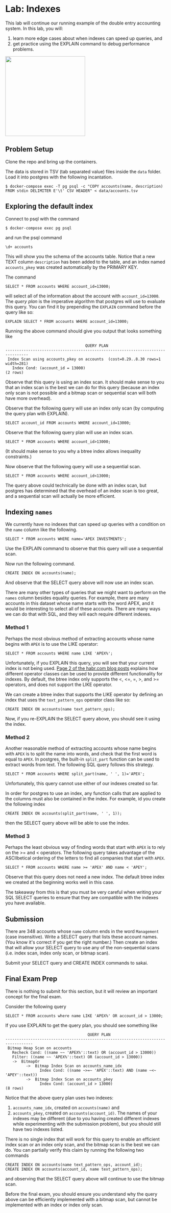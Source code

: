 # Lab: Indexes

This lab will continue our running example of the double entry accounting system.
In this lab, you will:
1. learn more edge cases about when indexes can speed up queries, and
1. get practice using the EXPLAIN command to debug performance problems.

<img src=img/explain_analyze.jpg width=250px />

## Problem Setup

Clone the repo and bring up the containers.

The data is stored in TSV (tab separated value) files inside the `data` folder.
Load it into postgres with the following incantation.
```
$ docker-compose exec -T pg psql -c "COPY accounts(name, description) FROM stdin DELIMITER E'\t' CSV HEADER" < data/accounts.tsv
```

## Exploring the default index

Connect to psql with the command
```
$ docker-compose exec pg psql
```
and run the psql command
```
\d+ accounts
```
This will show you the schema of the accounts table.
Notice that a new TEXT column `description` has been added to the table,
and an index named `accounts_pkey` was created automatically by the PRIMARY KEY.

The command
```
SELECT * FROM accounts WHERE account_id=13000;
```
will select all of the information about the account with `account_id=13000`.
The *query plan* is the imperative algorithm that postgres will use to evaluate this query.
You can find it by prepending the `EXPLAIN` command before the query like so:
```
EXPLAIN SELECT * FROM accounts WHERE account_id=13000;
```
Running the above command should give you output that looks something like
```
                                   QUERY PLAN
--------------------------------------------------------------------------------
 Index Scan using accounts_pkey on accounts  (cost=0.29..8.30 rows=1 width=281)
   Index Cond: (account_id = 13000)
(2 rows)
```
Observe that this query is using an index scan.
It should make sense to you that an index scan is the best we can do for this query (because an index only scan is not possible and a bitmap scan or sequential scan will both have more overhead).

Observe that the following query will use an index only scan (by computing the query plan with EXPLAIN).
```
SELECT account_id FROM accounts WHERE account_id=13000;
```

Observe that the following query plan will use an index scan.
```
SELECT * FROM accounts WHERE account_id>13000;
```
(It should make sense to you why a btree index allows inequality constraints.)

Now observe that the following query will use a sequential scan.
```
SELECT * FROM accounts WHERE account_id<13000;
```
The query above could technically be done with an index scan,
but postgres has determined that the overhead of an index scan is too great,
and a sequential scan will actually be more efficient.

<!--
We can verify that with the EXPLAIN(ANALYZE,BUFFERS) command.
Recall that EXPLAIN only computes the query plan, but EXPLAIN(ANALYZE,BUFFERS) actually runs the query and reports debug statistics
-->

## Indexing `names`

We currently have no indexes that can speed up queries with a condition on the `name` column like the following.
```
SELECT * FROM accounts WHERE name='APEX INVESTMENTS';
```
Use the EXPLAIN command to observe that this query will use a sequential scan.

Now run the following command.
```
CREATE INDEX ON accounts(name);
```
And observe that the SELECT query above will now use an index scan.

There are many other types of queries that we might want to perform on the `names` column besides equality queries.
For example, there are many accounts in this dataset whose name starts with the word APEX,
and it would be interesting to select all of these accounts.
There are many ways we can do that with SQL,
and they will each require different indexes.

### Method 1

Perhaps the most obvious method of extracting accounts whose name begins with `APEX` is to use the LIKE operator:
```
SELECT * FROM accounts WHERE name LIKE 'APEX%';
```
Unfortunately, if you EXPLAIN this query, you will see that your current index is not being used.
[Page 2 of the habr.com blog posts](https://habr.com/en/companies/postgrespro/articles/442546/) explains how different operator classes can be used to provide different functionality for indexes.
By default, the btree index only supports the <, <=, =, >, and >= operators, and does not support the LIKE operator.

We can create a btree index that supports the LIKE operator by defining an index that uses the `text_pattern_ops` operator class like so:
```
CREATE INDEX ON accounts(name text_pattern_ops);
```
Now, if you re-EXPLAIN the SELECT query above, you should see it using the index.

### Method 2

Another reasonable method of extracting accounts whose name begins with `APEX` is to split the name into words, and check that the first word is equal to `APEX`.
In postgres, the built-in `split_part` function can be used to extract words from text.
The following SQL query follows this strategy.
```
SELECT * FROM accounts WHERE split_part(name, ' ', 1)='APEX';
```
Unfortunately, this query cannot use either of our indexes created so far.

In order for postgres to use an index, any function calls that are applied to the columns must also be contained in the index.
For example, id you create the following index
```
CREATE INDEX ON accounts(split_part(name, ' ', 1));
```
then the SELECT query above will be able to use the index.

### Method 3

Perhaps the least obvious way of finding words that start with `APEX` is to rely on the >= and < operators.
The following query takes advantage of the ASCIIbetical ordering of the letters to find all companies that start with `APEX`.
```
SELECT * FROM accounts WHERE name >= 'APEX' AND name < 'APEY';
```
Observe that this query does not need a new index.
The default btree index we created at the beginning works well in this case. 

The takeaway from this is that you must be very careful when writing your SQL SELECT queries to ensure that they are compatible with the indexes you have available.

## Submission

There are 348 accounts whose `name` column ends in the word `Management` (case insensitive).
Write a SELECT query that lists these account names.
(You know it's correct if you get the right number.)
Then create an index that will allow your SELECT query to use any of the non-sequential scans (i.e. index scan, index only scan, or bitmap scan).

Submit your SELECT query and CREATE INDEX commands to sakai.

## Final Exam Prep

There is nothing to submit for this section, but it will review an important concept for the final exam.

Consider the following query
```
SELECT * FROM accounts where name LIKE 'APEX%' OR account_id > 13000;
```
If you use EXPLAIN to get the query plan, you should see something like
```
                                    QUERY PLAN
----------------------------------------------------------------------------------
 Bitmap Heap Scan on accounts
   Recheck Cond: ((name ~~ 'APEX%'::text) OR (account_id > 13000))
   Filter: ((name ~~ 'APEX%'::text) OR (account_id > 13000))
   ->  BitmapOr
         ->  Bitmap Index Scan on accounts_name_idx
               Index Cond: ((name ~>=~ 'APEX'::text) AND (name ~<~ 'APEY'::text))
         ->  Bitmap Index Scan on accounts_pkey
               Index Cond: (account_id > 13000)
(8 rows)
```
Notice that the above query plan uses two indexes:
1. `accounts_name_idx`, created on `accounts(name)` and
1. `accounts_pkey`, created on `accounts(account_id)`.
The names of your indexes may be different (due to you having created different indexes while experimenting with the submission problem), but you should still have two indexes listed.

There is no single index that will work for this query to enable an efficient index scan or an index only scan, and the bitmap scan is the best we can do.
You can partially verify this claim by running the following two commands
```
CREATE INDEX ON accounts(name text_pattern_ops, account_id);
CREATE INDEX ON accounts(account_id, name text_pattern_ops);
```
and observing that the SELECT query above will continue to use the bitmap scan.

Before the final exam, you should ensure you understand why the query above can be efficiently implemented with a bitmap scan, but cannot be implemented with an index or index only scan.
